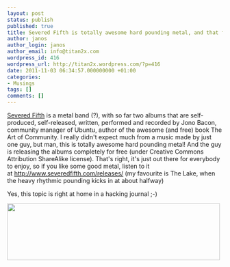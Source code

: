 ```yaml
---
layout: post
status: publish
published: true
title: Severed Fifth is totally awesome hard pounding metal, and that for free
author: janos
author_login: janos
author_email: info@titan2x.com
wordpress_id: 416
wordpress_url: http://titan2x.wordpress.com/?p=416
date: 2011-11-03 06:34:57.000000000 +01:00
categories:
- Musings
tags: []
comments: []
---
```

<a href="http://www.severedfifth.com/">Severed Fifth</a> is a metal band (?), with so far two albums that are self-produced, self-released, written, performed and recorded by Jono Bacon, community manager of Ubuntu, author of the awesome (and free) book The Art of Community. I really didn't expect much from a music made by just one guy, but man, this is totally awesome hard pounding metal! And the guy is releasing the albums completely for free (under Creative Commons Attribution ShareAlike license). That's right, it's just out there for everybody to enjoy, so if you like some good metal, listen to it at <a href="http://www.severedfifth.com/releases/">http://www.severedfifth.com/releases/</a> (my favourite is The Lake, when the heavy rhythmic pounding kicks in at about halfway)

Yes, this topic is right at home in a hacking journal ;-)

<a href="http://www.severedfifth.com/releases/"><img class="alignnone size-full wp-image-418" title="severedfifth" src="http://wp.janosgyerik.com/wp-content/uploads/2011/11/severedfifth.jpg" alt="" width="497" height="133" /></a>
